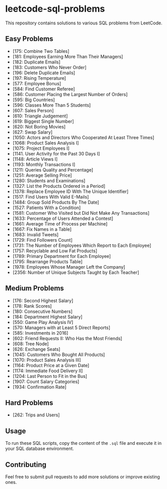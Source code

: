 # leetcode-sql-problems

This repository contains solutions to various SQL problems from LeetCode.

## Easy Problems
- [175: Combine Two Tables]
- [181: Employees Earning More Than Their Managers]
- [182: Duplicate Emails]
- [183: Customers Who Never Order]
- [196: Delete Duplicate Emails]
- [197: Rising Temperature]
- [577: Employee Bonus]
- [584: Find Customer Referee]
- [586: Customer Placing the Largest Number of Orders]
- [595: Big Countries]
- [596: Classes More Than 5 Students]
- [607: Sales Person]
- [610: Triangle Judgement]
- [619: Biggest Single Number]
- [620: Not Boring Movies]
- [627: Swap Salary]
- [1050: Actors and Directors Who Cooperated At Least Three Times]
- [1068: Product Sales Analysis I]
- [1075: Project Employees I]
- [1141. User Activity for the Past 30 Days I]
- [1148: Article Views I]
- [1193: Monthly Transactions I]
- [1211: Queries Quality and Percentage]
- [1251: Average Selling Price]
- [1280: Students and Examinations]
- [1327: List the Products Ordered in a Period]
- [1378: Replace Employee ID With The Unique Identifier]
- [1517: Find Users With Valid E-Mails]
- [1484: Group Sold Products By The Date]
- [1527: Patients With a Condition]
- [1581: Customer Who Visited but Did Not Make Any Transactions]
- [1633: Percentage of Users Attended a Contest]
- [1661: Average Time of Process per Machine]
- [1667: Fix Names in a Table]
- [1683: Invalid Tweets]
- [1729: Find Followers Count]
- [1731: The Number of Employees Which Report to Each Employee]
- [1757: Recyclable and Low Fat Products]
- [1789: Primary Department for Each Employee]
- [1795: Rearrange Products Table]
- [1978: Employees Whose Manager Left the Company]
- [2356: Number of Unique Subjects Taught by Each Teacher]

## Medium Problems
- [176: Second Highest Salary]
- [178: Rank Scores]
- [180: Consecutive Numbers]
- [184: Department Highest Salary]
- [550: Game Play Analysis IV]
- [570: Managers with at Least 5 Direct Reports]
- [585: Investments in 2016]
- [602: Friend Requests II: Who Has the Most Friends]
- [608: Tree Node]
- [626: Exchange Seats]
- [1045: Customers Who Bought All Products]
- [1070: Product Sales Analysis III]
- [1164: Product Price at a Given Date]
- [1174: Immediate Food Delivery II]
- [1204: Last Person to Fit in the Bus]
- [1907: Count Salary Categories]
- [1934: Confirmation Rate]

## Hard Problems 
- [262: Trips and Users]
  
## Usage
To run these SQL scripts, copy the content of the `.sql` file and execute it in your SQL database environment.

## Contributing
Feel free to submit pull requests to add more solutions or improve existing ones.
